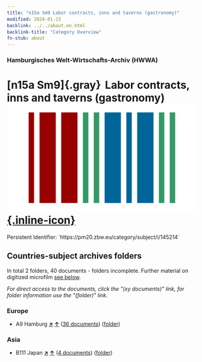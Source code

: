 ```yaml
---
title: "n15a Sm9 Labor contracts, inns and taverns (gastronomy)"
modified: 2024-01-13
backlink: ../../about.en.html
backlink-title: "Category Overview"
fn-stub: about
---
```


### Hamburgisches Welt-Wirtschafts-Archiv (HWWA)

# [n15a Sm9]{.gray}&#8201; Labor contracts, inns and taverns (gastronomy) &#160; [![Wikidata](/images/Wikidata-logo.svg "Wikidata"){.inline-icon}](http://www.wikidata.org/entity/Q104710806)

<div class="hint">Persistent Identifier: `https://pm20.zbw.eu/category/subject/i/145214`</div>







## Countries-subject archives folders







In total 2 folders, 40 documents - folders incomplete. Further material on digitized microfilm [see below](#filmsections).

_For direct access to the documents, click the "(xy documents)" link, for folder information use the "(folder)" link._



### Europe

- A9 Hamburg [**&nearr;**](../../../geo/i/140905/about.en.html "Hamburg (all folders)") [**&uarr;**](../../../geo/about.en.html#A9 "Country category system") (<a href="https://pm20.zbw.eu/iiifview/folder/sh/140905,145214" title="about: Hamburg : Labor contracts, inns and taverns (gastronomy)" target="_blank">36 documents</a>) ([folder](../../../../folder/sh/1409xx/140905/1452xx/145214/about.en.html))

### Asia

- B111 Japan [**&nearr;**](../../../geo/i/141272/about.en.html "Japan (all folders)") [**&uarr;**](../../../geo/about.en.html#B111 "Country category system") (<a href="https://pm20.zbw.eu/iiifview/folder/sh/141272,145214" title="about: Japan : Labor contracts, inns and taverns (gastronomy)" target="_blank">4 documents</a>) ([folder](../../../../folder/sh/1412xx/141272/1452xx/145214/about.en.html))



<a id="filmsections" />













